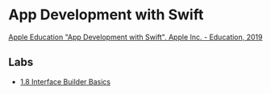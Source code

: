# App Development with Swift

[Apple Education "App Development with Swift". Apple Inc. - Education, 2019](https://books.apple.com/jp/book/app-development-with-swift/id1465002990)

## Labs

- [1.8 Interface Builder Basics](./Labs/InterfaceBuilderBasics)
